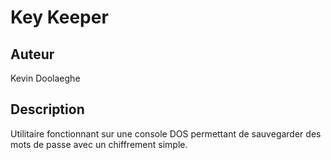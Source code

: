 # Key Keeper

## Auteur

Kevin Doolaeghe

## Description

Utilitaire fonctionnant sur une console DOS permettant de sauvegarder des mots de passe avec un chiffrement simple.
